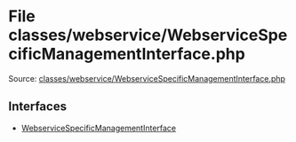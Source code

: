 File classes/webservice/WebserviceSpecificManagementInterface.php
=========
Source: [classes/webservice/WebserviceSpecificManagementInterface.php](https://github.com/PrestaShop/PrestaShop/blob/1.6.1.1/classes/webservice/WebserviceSpecificManagementInterface.php)

Interfaces
----------

* [WebserviceSpecificManagementInterface](interface.WebserviceSpecificManagementInterface)


